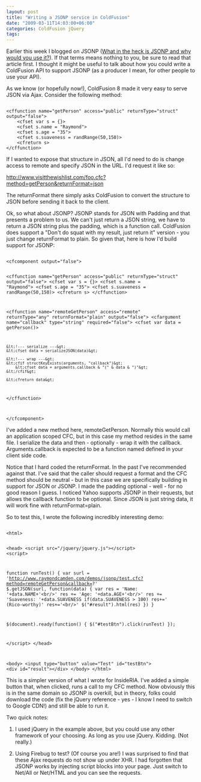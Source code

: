 ```yaml
---
layout: post
title: "Writing a JSONP service in ColdFusion"
date: "2009-03-11T14:03:00+06:00"
categories: ColdFusion jQuery 
tags: 
---
```


Earlier this week I blogged on JSONP (<a href="http://www.developria.com/2009/03/what-in-the-heck-is-jsonp-and.html">What in the heck is JSONP and why would you use it?</a>). If that terms means nothing to you, be sure to read that article first. I thought it might be useful to talk about how you could write a ColdFusion API to support JSONP (as a producer I mean, for other people to use your API).
<!--more-->
As we know (or hopefully now!), ColdFusion 8 made it very easy to serve JSON via Ajax. Consider the following method:

<code>
&lt;cffunction name="getPerson" access="public" returnType="struct" output="false"&gt;
	&lt;cfset var s = {}&gt;
	&lt;cfset s.name = "Raymond"&gt;
	&lt;cfset s.age = "35"&gt;
	&lt;cfset s.suaveness = randRange(50,150)&gt;
	&lt;cfreturn s&gt;
&lt;/cffunction&gt;
</code>

If I wanted to expose that structure in JSON, all I'd need to do is change access to remote and specify JSON in the URL. I'd request it like so:

http://www.visitthewishlist.com/foo.cfc?method=getPerson&returnFormat=json

The returnFormat there simply asks ColdFusion to convert the structure to JSON before sending it back to the client.

Ok, so what about JSONP? JSONP stands for JSON with Padding and that presents a problem to us. We can't just return a JSON string, we have to return a JSON string plus the padding, which is a function call. ColdFusion does support a "Don't do squat with my result, just return it" version - you just change returnFormat to plain. So given that, here is how I'd build support for JSONP:

<code>
&lt;cfcomponent output="false"&gt;

&lt;cffunction name="getPerson" access="public" returnType="struct" output="false"&gt;
	&lt;cfset var s = {}&gt;
	&lt;cfset s.name = "Raymond"&gt;
	&lt;cfset s.age = "35"&gt;
	&lt;cfset s.suaveness = randRange(50,150)&gt;
	&lt;cfreturn s&gt;
&lt;/cffunction&gt;

&lt;cffunction name="remoteGetPerson" access="remote" returnType="any" returnFormat="plain" output="false"&gt;
	&lt;cfargument name="callback" type="string" required="false"&gt;
	&lt;cfset var data = getPerson()&gt;
	
	&lt;!--- serialize ---&gt;
	&lt;cfset data = serializeJSON(data)&gt;
	
	&lt;!--- wrap ---&gt;
	&lt;cfif structKeyExists(arguments, "callback")&gt;
		&lt;cfset data = arguments.callback & "(" & data & ")"&gt;
	&lt;/cfif&gt;
	
	&lt;cfreturn data&gt;
&lt;/cffunction&gt;

&lt;/cfcomponent&gt;
</code>

I've added a new method here, remoteGetPerson. Normally this would call an application scoped CFC, but in this case my method resides in the same file. I serialize the data and then - optionally - wrap it with the callback. Arguments.callback is expected to be a function named defined in your client side code. 

Notice that I hard coded the returnFormat. In the past I've recommended against that. I've said that the caller should request a format and the CFC method should be neutral - but in this case we are specifically building in support for JSON or JSONP. I made the padding optional - well - for no good reason I guess. I noticed Yahoo supports JSONP in their requests, but allows the callback function to be optional. Since JSON is just string data, it will work fine with returnFormat=plain.

So to test this, I wrote the following incredibly interesting demo:

<code>
&lt;html&gt;

&lt;head&gt;
&lt;script src="/jquery/jquery.js"&gt;&lt;/script&gt;
&lt;script&gt;

function runTest() {
	var surl = 'http://www.raymondcamden.com/demos/jsonp/test.cfc?method=remoteGetPerson&callback=?'
	$.getJSON(surl, function(data) {
		var res = 'Name: '+data.NAME+'&lt;br/&gt;'
		res += 'Age: '+data.AGE+'&lt;br/&gt;'
		res += 'Suaveness: '+data.SUAVENESS
		if(data.SUAVENESS &gt; 100) res+=' (Rico-worthy)'
		res+='&lt;br/&gt;'
		$("#result").html(res)
	})
}

$(document).ready(function() {
	$("#testBtn").click(runTest)
});

&lt;/script&gt;
&lt;/head&gt;

&lt;body&gt;
	&lt;input type="button" value="Test" id="testBtn"&gt;
	&lt;div id="result"&gt;&lt;/div&gt;
&lt;/body&gt;
&lt;/html&gt;
</code>

This is a simpler version of what I wrote for InsideRIA. I've added a simple button that, when clicked, runs a call to my CFC method. Now obviously this is in the same domain so JSONP is overkill, but in theory, folks could download the code (fix the jQuery reference - yes - I know I need to switch to Google CDN!) and still be able to run it.

Two quick notes:

1) I used jQuery in the example above, but you could use any other framework of your choosing. As long as you use jQuery. Kidding. (Not really.)

2) Using Firebug to test? (Of course you are!) I was surprised to find that these Ajax requests do not show up under XHR. I had forgotten that JSONP works by injecting script blocks into your page. Just switch to Net/All or Net/HTML and you can see the requests.